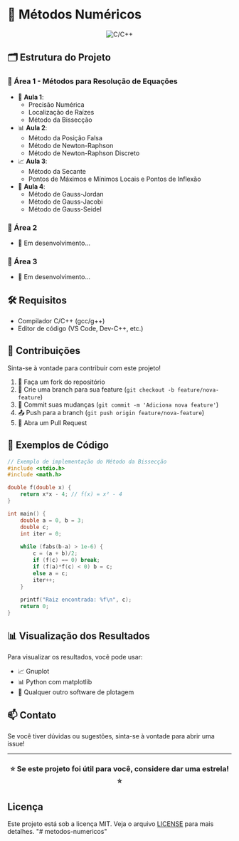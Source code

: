 # 🧮 Métodos Numéricos

<div align="center">

![C/C++](https://img.shields.io/badge/C%2FC%2B%2B-00599C?style=for-the-badge&logo=c%2B%2B&logoColor=white)

</div>

## 🗂️ Estrutura do Projeto

### 📂 Área 1 - Métodos para Resolução de Equações
- 🎯 **Aula 1**: 
  - Precisão Numérica
  - Localização de Raízes
  - Método da Bissecção
- 📊 **Aula 2**: 
  - Método da Posição Falsa
  - Método de Newton-Raphson
  - Método de Newton-Raphson Discreto
- 📈 **Aula 3**: 
  - Método da Secante
  - Pontos de Máximos e Mínimos Locais e Pontos de Inflexão
- 🔢 **Aula 4**: 
  - Método de Gauss-Jordan
  - Método de Gauss-Jacobi
  - Método de Gauss-Seidel

### 📂 Área 2
- 🚧 Em desenvolvimento...

### 📂 Área 3
- 🚧 Em desenvolvimento...

## 🛠️ Requisitos

- Compilador C/C++ (gcc/g++)
- Editor de código (VS Code, Dev-C++, etc.)

## 🤝 Contribuições

Sinta-se à vontade para contribuir com este projeto! 

1. 🍴 Faça um fork do repositório
2. 🌿 Crie uma branch para sua feature (`git checkout -b feature/nova-feature`)
3. 💾 Commit suas mudanças (`git commit -m 'Adiciona nova feature'`)
4. 📤 Push para a branch (`git push origin feature/nova-feature`)
5. 🔄 Abra um Pull Request

## 📝 Exemplos de Código

```c
// Exemplo de implementação do Método da Bissecção
#include <stdio.h>
#include <math.h>

double f(double x) {
    return x*x - 4; // f(x) = x² - 4
}

int main() {
    double a = 0, b = 3;
    double c;
    int iter = 0;
    
    while (fabs(b-a) > 1e-6) {
        c = (a + b)/2;
        if (f(c) == 0) break;
        if (f(a)*f(c) < 0) b = c;
        else a = c;
        iter++;
    }
    
    printf("Raiz encontrada: %f\n", c);
    return 0;
}
```

## 📊 Visualização dos Resultados

Para visualizar os resultados, você pode usar:
- 📈 Gnuplot
- 📊 Python com matplotlib
- 🎨 Qualquer outro software de plotagem

## 📫 Contato

Se você tiver dúvidas ou sugestões, sinta-se à vontade para abrir uma issue!

---

<div align="center">
  
### ⭐️ Se este projeto foi útil para você, considere dar uma estrela! ⭐️

</div>

## Licença

Este projeto está sob a licença MIT. Veja o arquivo [LICENSE](LICENSE) para mais detalhes. "# metodos-numericos" 
